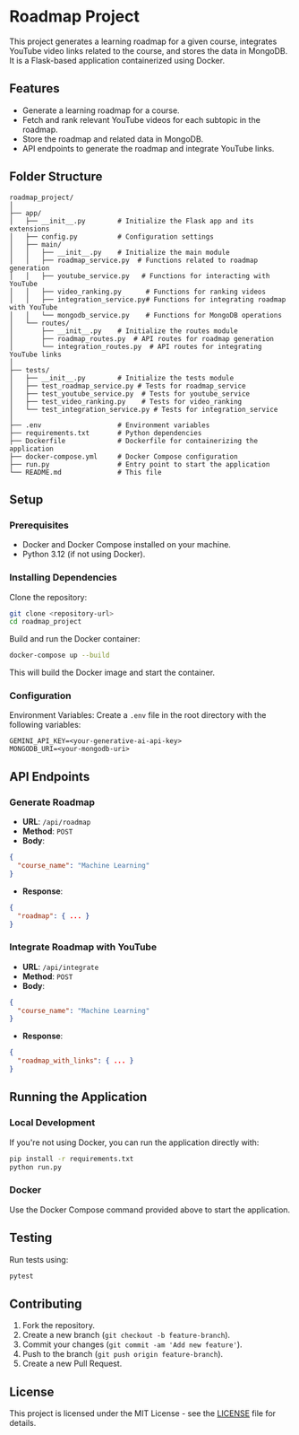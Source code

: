 # Roadmap Project

This project generates a learning roadmap for a given course, integrates YouTube video links related to the course, and stores the data in MongoDB. It is a Flask-based application containerized using Docker.

## Features

- Generate a learning roadmap for a course.
- Fetch and rank relevant YouTube videos for each subtopic in the roadmap.
- Store the roadmap and related data in MongoDB.
- API endpoints to generate the roadmap and integrate YouTube links.

## Folder Structure

```plaintext
roadmap_project/
│
├── app/
│   ├── __init__.py        # Initialize the Flask app and its extensions
│   ├── config.py          # Configuration settings
│   ├── main/
│   │   ├── __init__.py    # Initialize the main module
│   │   ├── roadmap_service.py  # Functions related to roadmap generation
│   │   ├── youtube_service.py   # Functions for interacting with YouTube
│   │   ├── video_ranking.py      # Functions for ranking videos
│   │   ├── integration_service.py# Functions for integrating roadmap with YouTube
│   │   └── mongodb_service.py    # Functions for MongoDB operations
│   └── routes/
│       ├── __init__.py    # Initialize the routes module
│       ├── roadmap_routes.py  # API routes for roadmap generation
│       └── integration_routes.py  # API routes for integrating YouTube links
│
├── tests/
│   ├── __init__.py        # Initialize the tests module
│   ├── test_roadmap_service.py # Tests for roadmap_service
│   ├── test_youtube_service.py  # Tests for youtube_service
│   ├── test_video_ranking.py    # Tests for video_ranking
│   └── test_integration_service.py # Tests for integration_service
│
├── .env                   # Environment variables
├── requirements.txt       # Python dependencies
├── Dockerfile             # Dockerfile for containerizing the application
├── docker-compose.yml     # Docker Compose configuration
├── run.py                 # Entry point to start the application
└── README.md              # This file
```

## Setup

### Prerequisites

- Docker and Docker Compose installed on your machine.
- Python 3.12 (if not using Docker).

### Installing Dependencies

Clone the repository:

```bash
git clone <repository-url>
cd roadmap_project
```

Build and run the Docker container:

```bash
docker-compose up --build
```

This will build the Docker image and start the container.

### Configuration

Environment Variables: Create a `.env` file in the root directory with the following variables:

```env
GEMINI_API_KEY=<your-generative-ai-api-key>
MONGODB_URI=<your-mongodb-uri>
```

## API Endpoints

### Generate Roadmap

- **URL**: `/api/roadmap`
- **Method**: `POST`
- **Body**:
```json
{
  "course_name": "Machine Learning"
}
```
- **Response**:
```json
{
  "roadmap": { ... }
}
```

### Integrate Roadmap with YouTube

- **URL**: `/api/integrate`
- **Method**: `POST`
- **Body**:
```json
{
  "course_name": "Machine Learning"
}
```
- **Response**:
```json
{
  "roadmap_with_links": { ... }
}
```

## Running the Application

### Local Development

If you're not using Docker, you can run the application directly with:

```bash
pip install -r requirements.txt
python run.py
```

### Docker

Use the Docker Compose command provided above to start the application.

## Testing

Run tests using:

```bash
pytest
```

## Contributing

1. Fork the repository.
2. Create a new branch (`git checkout -b feature-branch`).
3. Commit your changes (`git commit -am 'Add new feature'`).
4. Push to the branch (`git push origin feature-branch`).
5. Create a new Pull Request.

## License

This project is licensed under the MIT License - see the [LICENSE](LICENSE) file for details.
